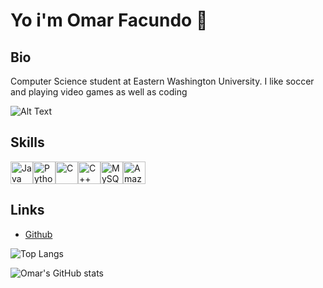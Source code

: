 # Yo i'm Omar Facundo 🤪

## Bio
Computer Science student at Eastern Washington University. I like soccer and playing video games as well as coding 


![Alt Text](https://media4.giphy.com/media/ramBbsu5kGc8AJHd1h/giphy.gif?cid=ecf05e478y53snfhg3kkhkgfeuxm69nx65muozigcj45kw6w&ep=v1_gifs_search&rid=giphy.gif&ct=g)

## Skills 
<p align="left">
<a href="https://www.oracle.com/java/" target="_blank" rel="noreferrer"><img src="https://raw.githubusercontent.com/danielcranney/readme-generator/main/public/icons/skills/java-colored.svg" width="36" height="36" alt="Java" /></a><a href="https://www.python.org/" target="_blank" rel="noreferrer"><img src="https://raw.githubusercontent.com/danielcranney/readme-generator/main/public/icons/skills/python-colored.svg" width="36" height="36" alt="Python" /></a><a href="https://docs.microsoft.com/en-us/cpp/?view=msvc-170" target="_blank" rel="noreferrer"><img src="https://raw.githubusercontent.com/danielcranney/readme-generator/main/public/icons/skills/c-colored.svg" width="36" height="36" alt="C" /></a><a href="https://docs.microsoft.com/en-us/cpp/?view=msvc-170" target="_blank" rel="noreferrer"><img src="https://raw.githubusercontent.com/danielcranney/readme-generator/main/public/icons/skills/cplusplus-colored.svg" width="36" height="36" alt="C++" /></a><a href="https://www.mysql.com/" target="_blank" rel="noreferrer"><img src="https://raw.githubusercontent.com/danielcranney/readme-generator/main/public/icons/skills/mysql-colored.svg" width="36" height="36" alt="MySQL" /></a><a href="https://aws.amazon.com" target="_blank" rel="noreferrer"><img src="https://raw.githubusercontent.com/danielcranney/readme-generator/main/public/icons/skills/aws-colored.svg" width="36" height="36" alt="Amazon Web Services" /></a>
</p>



## Links
- [Github](github.com/omar5o9)


![Top Langs](https://github-readme-stats.vercel.app/api/top-langs/?username=omar5o9&layout=compact)

![Omar's GitHub stats](https://github-readme-stats.vercel.app/api?username=omar5o9&show_icons=true&theme=radical)

